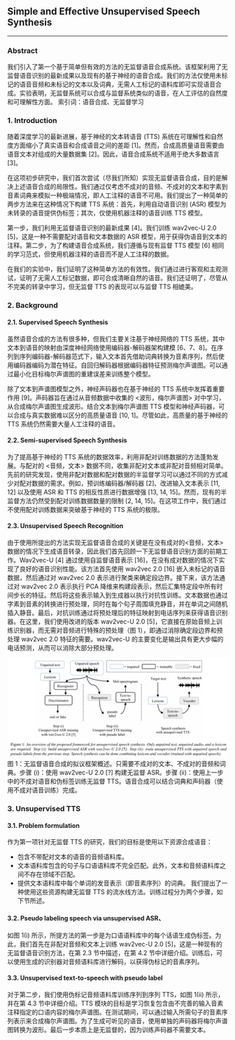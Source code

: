 ## Simple and Effective Unsupervised Speech Synthesis
___
###  Abstract
我们引入了第一个基于简单但有效的方法的无监督语音合成系统。该框架利用了无监督语音识别的最新成果以及现有的基于神经的语音合成。我们的方法仅使用未标记的语音音频和未标记的文本以及词典，无需人工标记的语料库即可实现语音合成。实验表明，无监督系统可以合成与监督系统类似的语音，在人工评估的自然度和可理解性方面。
索引词：语音合成、无监督学习
###  1. Introduction
随着深度学习的最新进展，基于神经的文本转语音 (TTS) 系统在可理解性和自然度方面缩小了真实语音和合成语音之间的差距 [1]。然而，合成高质量语音需要由语音文本对组成的大量数据集 [2]。因此，语音合成系统不适用于绝大多数语言 [3]。

在这项初步研究中，我们首次尝试（尽我们所知）实现无监督语音合成，目的是解决上述语音合成的局限性。我们通过仅考虑不成对的音频、不成对的文本和字素到音素词典来模拟一种极端情况，即人工注释的语音不可用。我们提出了一种简单的两步方法来在这种情况下构建 TTS 系统：首先，利用自动语音识别 (ASR) 模型为未转录的语音提供伪标签；其次，仅使用机器注释的语音训练 TTS 模型。

第一步，我们利用无监督语音识别的最新成果 [4]。我们训练 wav2vec-U 2.0 [5]，这是一种不需要配对语音和文本数据的 ASR 模型，用于获得伪语音到文本的注释。第二步，为了构建语音合成系统，我们遵循与现有监督 TTS 模型 [6] 相同的学习范式，但使用机器注释的语音而不是人工注释的数据。

在我们的实验中，我们证明了这种简单方法的有效性。我们通过进行客观和主观测试，证明了无需人工标记数据，即可合成清晰自然的语音。我们还证明了，尽管从不完美的转录中学习，但无监督 TTS 的表现可以与监督 TTS 相媲美。

### 2. Background
####  2.1. Supervised Speech Synthesis
虽然语音合成的方法有很多种，但我们主要关注基于神经网络的 TTS 系统，其中文本到语音的映射由深度神经网络使用编码器-解码器架构建模 [6、7、8]。在序列到序列编码器-解码器范式下，输入文本首先借助词典转换为音素序列，然后使用编码器编码为潜在特征。自回归解码器根据编码器特征预测梅尔声谱图。可以通过最小化目标梅尔声谱图的重建误差来训练整个模型。

除了文本到声谱图模型之外，神经声码器也在基于神经的 TTS 系统中发挥着重要作用 [9]。声码器旨在通过从音频数据中收集的 <波形，梅尔声谱图> 对中学习，从合成梅尔声谱图生成波形。结合文本到梅尔声谱图 TTS 模型和神经声码器，可以合成与真实数据难以区分的高质量语音 [10, 1]。尽管如此，高质量的基于神经的 TTS 系统仍然需要大量人工注释的语音。
####  2.2. Semi-supervised Speech Synthesis
为了提高基于神经的 TTS 系统的数据效率，利用非配对训练数据的方法蓬勃发展。与配对的 <音频，文本> 数据不同，收集非配对文本或非配对音频相对简单。先前的研究发现，使用非配对数据和配对数据的半监督学习可以通过不同的方式减少对配对数据的需求。例如，预训练编码器/解码器 [2]、改进输入文本表示 [11, 12] 以及使用 ASR 和 TTS 的相反性质进行数据增强 [13, 14, 15]。然而，现有的半监督方法仍然受到配对训练数据数量的限制 [2, 14, 15]。在这项工作中，我们通过不使用配对训练数据来突破基于神经的 TTS 系统的极限。
####  2.3. Unsupervised Speech Recognition
由于使用所提出的方法实现无监督语音合成的关键是在没有成对的<音频，文本>数据的情况下生成语音转录，因此我们首先回顾一下无监督语音识别方面的前期工作。Wav2vec-U [4] 通过使用自监督语音表示 [16]，在没有成对数据的情况下实现了良好的语音识别性能。该方法首先使用 wav2vec 2.0 [16] 嵌入未标记的语音数据，然后通过对 wav2vec 2.0 表示进行聚类来确定段边界。接下来，该方法通过对 wav2vec 2.0 表示执行 PCA 降维来构建段表示，然后汇集特定段中所有时间步长的特征。然后将这些表示输入到生成器以执行对抗性训练。文本数据也通过字素到音素的转换进行预处理，同时在每个句子周围填充静音，并在单词之间随机插入静音。最后，对抗训练通过将预处理后的特征映射到电话序列来获得语音识别器。在这里，我们使用改进的版本 wav2vec-U 2.0 [5]，它直接在原始音频上训练识别器，而无需对音频进行特殊的预处理（图 1），即通过消除确定段边界和预处理 wav2vec 2.0 特征的需要。wav2vec-U 的主要变化是输出具有更大步幅的电话预测，从而可以消除大部分预处理。

![img.png](img.png)
图 1：无监督语音合成的拟议框架概述。只需要不成对的文本、不成对的音频和词典。步骤 (i)：使用 wav2vec-U 2.0 [?] 构建无监督 ASR。步骤 (ii)：使用上一步中的不成对语音和伪标签训练无监督 TTS。语音合成可以结合词典和声码器（使用不成对语音训练）完成。

###  3. Unsupervised TTS
#### 3.1. Problem formulation
作为第一项针对无监督 TTS 的研究，我们的目标是使用以下资源合成语音：
* 包含不带配对文本的语音的音频语料库。
* 文本语料库包含的句子与口语语料库不完全匹配。此外，文本和音频语料库之间不存在领域不匹配。
* 提供文本语料库中每个单词的发音表示（即音素序列）的词典。
我们提出了一种使用这些资源构建无监督 TTS 的流水线方法。训练过程分为两个步骤，如下节所述。
####  3.2. Pseudo labeling speech via unsupervised ASR、
如图 1(i) 所示，所提方法的第一步是为口语语料库中的每个话语生成伪标签。为此，我们首先在非配对音频和文本上训练 wav2vec-U 2.0 [5]，这是一种现有的无监督语音识别方法，在第 2.3 节中描述，在第 4.2 节中详细介绍。训练后，可以使用生成的识别器对音频语料库进行解码，以获得伪标记的音素序列。
####  3.3. Unsupervised text-to-speech with pseudo label
对于第二步，我们使用伪标记音频语料库训练序列到序列 TTS，如图 1(ii) 所示，并在第 4.3 节中详细介绍。TTS 模块的目标是学习恢复包含由不完善的输入音素注释指定的口语内容的梅尔声谱图。在测试期间，可以通过输入所需句子的音素序列表示来合成梅尔声谱图。为了生成可听见的语音，使用单独的声码器将梅尔声谱图转换为波形。最后一步本质上是无监督的，因为训练声码器不需要文本。
